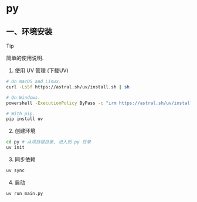 # py
## 一、环境安装

> [!TIP]
> 简单的使用说明.

1. 使用 UV 管理 (下载UV)

```sh
# On macOS and Linux.
curl -LsSf https://astral.sh/uv/install.sh | sh

# On Windows.
powershell -ExecutionPolicy ByPass -c "irm https://astral.sh/uv/install.ps1 | iex"

# With pip.
pip install uv
```

2. 创建环境

```sh
cd py # 从项目根目录, 进入到 py 目录
uv init
```

3. 同步依赖

```sh
uv sync
```

4. 启动

```sh
uv run main.py
```